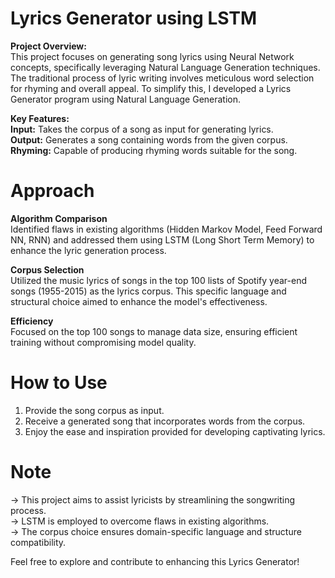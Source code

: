 # Lyrics Generator using LSTM
**Project Overview:** <br/>
This project focuses on generating song lyrics using Neural Network concepts, specifically leveraging Natural Language Generation techniques. The traditional process of lyric writing involves meticulous word selection for rhyming and overall appeal. To simplify this, I developed a Lyrics Generator program using Natural Language Generation.

**Key Features:** <br/>
**Input:** Takes the corpus of a song as input for generating lyrics. <br/>
**Output:** Generates a song containing words from the given corpus. <br/>
**Rhyming:** Capable of producing rhyming words suitable for the song. <br/>

# Approach
**Algorithm Comparison** <br/>
Identified flaws in existing algorithms (Hidden Markov Model, Feed Forward NN, RNN) and addressed them using LSTM (Long Short Term Memory) to enhance the lyric generation process.

**Corpus Selection** <br/>
Utilized the music lyrics of songs in the top 100 lists of Spotify year-end songs (1955-2015) as the lyrics corpus. This specific language and structural choice aimed to enhance the model's effectiveness.

**Efficiency** <br/>
Focused on the top 100 songs to manage data size, ensuring efficient training without compromising model quality.

# How to Use <br/>
1. Provide the song corpus as input.
2. Receive a generated song that incorporates words from the corpus.
3. Enjoy the ease and inspiration provided for developing captivating lyrics.

# Note
-> This project aims to assist lyricists by streamlining the songwriting process. <br/>
-> LSTM is employed to overcome flaws in existing algorithms. <br/>
-> The corpus choice ensures domain-specific language and structure compatibility. <br/>

Feel free to explore and contribute to enhancing this Lyrics Generator!
